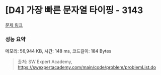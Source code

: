 # [D4] 가장 빠른 문자열 타이핑 - 3143 

[문제 링크](https://swexpertacademy.com/main/code/problem/problemDetail.do?contestProbId=AV_65wkqsb4DFAWS) 

### 성능 요약

메모리: 56,944 KB, 시간: 148 ms, 코드길이: 184 Bytes



> 출처: SW Expert Academy, https://swexpertacademy.com/main/code/problem/problemList.do